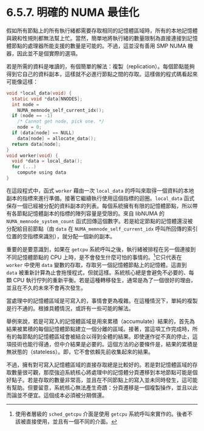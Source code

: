 # 6.5.7. 明確的 NUMA 最佳化

假如所有節點上的所有執行緒都需要存取相同的記憶體區域時，所有的本地記憶體與親和性規則都無法幫上忙。當然，簡單地將執行緒的數量限制為直接連接到記憶體節點的處理器所能支援的數量是可能的。不過，這並沒有善用 SMP NUMA 機器，因此並不是個實際的選項。

若是所需的資料是唯讀的，有個簡單的解法：複製（replication）。每個節點能夠得到它自己的資料副本，這樣就不必進行節點之間的存取。這樣做的程式碼看起來可能像這樣：

```c
void *local_data(void) {
  static void *data[NNODES];
  int node =
    NUMA_memnode_self_current_idx();
  if (node == -1)
    /* Cannot get node, pick one. */
    node = 0;
  if (data[node] == NULL)
    data[node] = allocate_data();
  return data[node];
}
void worker(void) {
  void *data = local_data();
  for (...)
    compute using data
}
```

在這段程式中，函式 `worker` 藉由一次 `local_data` 的呼叫來取得一個資料的本地副本的指標來進行準備。接著它繼續執行使用這個指標的迴圈。`local_data` 函式保存一個已經被分配的資料副本的列表。每個系統擁有有限的記憶體節點，所以帶有各節點記憶體副本的指標的陣列容量是受限的。來自 libNUMA 的 `NUMA_memnode_system_count` 函式回傳這個數字。若是給定節點的記憶體還沒被分配給目前節點（由 `data` 在 `NUMA_memnode_self_current_idx` 呼叫所回傳的索引位置的空指標來識別），就分配一個新的副本。

重要的是要意識到，如果在 `getcpu` 系統呼叫之後，執行緒被排程在另一個連接到不同記憶體節點的 CPU 上時，是不會發生什麼可怕的事情的。[^43]它只代表在 `worker` 中使用 `data` 變數的存取，存取另一個記憶體節點上的記憶體。這直到 `data` 被重新計算為止會拖慢程式，但就這樣。系統核心總是會避免不必要的、每顆 CPU 執行佇列的重新平衡。若是這種轉移發生，通常是為了一個很好的理由，並且在不久的未來不會再次發生。

當處理中的記憶體區域是可寫入的，事情會更為複雜。在這種情況下，單純的複製是行不通的。根據具體情況，或許有一些可能的解法。

舉例來說，若是可寫入的記憶體區域是用來累積（accumulate）結果的，首先為結果被累積的每個記憶體節點建立一個分離的區域。接著，當這項工作完成時，所有的每節點的記憶體區域會被結合以得到全體的結果。即使運作從不真的停止，這項技術也能行得通，但中介結果是必要的。這個方法的必要條件是，結果的累積是無狀態的（stateless）。即，它不會依賴先前收集起來的結果。

不過，擁有對可寫入記憶體區域的直接存取總是比較好的。若是對記憶體區域的存取數量很可觀，那麼強迫系統核心將處理中的記憶體分頁遷移到本地節點可能是個好點子。若是存取的數量非常高，並且在不同節點上的寫入並未同時發生，這可能有幫助。但要留意，系統核心無法產生奇蹟：分頁遷移是一個複製操作，並且以此而論並不便宜。這個成本必須被分期償還。



[^43]: 使用者層級的 `sched_getcpu` 介面是使用 `getcpu` 系統呼叫來實作的。後者不該被直接使用，並且有一個不同的介面。

